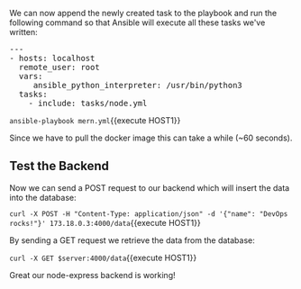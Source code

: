 We can now append the newly created task to the playbook and run the following command so that Ansible will execute all these tasks we've written:

<pre class="file" data-filename="mern.yml" data-target="replace">---
- hosts: localhost
  remote_user: root
  vars:
     ansible_python_interpreter: /usr/bin/python3
  tasks:
    - include: tasks/node.yml
</pre>

`ansible-playbook mern.yml`{{execute HOST1}}

Since we have to pull the docker image this can take a while (~60 seconds).

## Test the Backend

Now we can send a POST request to our backend which will insert the data into the database:

`curl -X POST -H "Content-Type: application/json" -d '{"name": "DevOps rocks!"}' 173.18.0.3:4000/data`{{execute HOST1}}

By sending a GET request we retrieve the data from the database:

`curl -X GET $server:4000/data`{{execute HOST1}}

Great our node-express backend is working!

